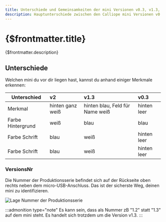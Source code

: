 ```yaml
---
title: Unterschiede und Gemeinsamkeiten der mini Versionen v0.3, v1.3, v2
description: Hauptunterschiede zwischen den Calliope mini Versionen v0.3, v1.3 und v2.
---
```


<script>
import CaliNr from '$img/Unterschiede/CalliopeNr.png';
</script> 

# {$frontmatter.title}

{$frontmatter.description}

## Unterschiede

Welchen mini du vor dir liegen hast, kannst du anhand einiger Merkmale erkennen: 

| Unterschied          | v2            | v1.3 | v0.3           |
|-----------|:------------------|:------|:------|
|Merkmal   | hinten ganz weiß| hinten blau, Feld für Name weiß|hinten leer|
|Farbe Hintergrund   |weiß        |blau|blau|
|Farbe Schrift     |blau|weiß|hinten leer|
|Farbe Schrift     |blau|weiß|hinten leer|

### VersionsNr
Die Nummer der Produktionsserie befindet sich auf der Rückseite oben rechts neben dem micro-USB-Anschluss. Das ist der sicherste Weg, deinen mini zu identifizieren.

<img src={CaliNr} alt="Lage Nummer der Produktionsserie" />

:::admonition type="note"
Es kann sein, dass als Nummer zB "1.2" statt "1.3" auf dem mini steht. Es handelt sich trotzdem um die Version v1.3. 
:::